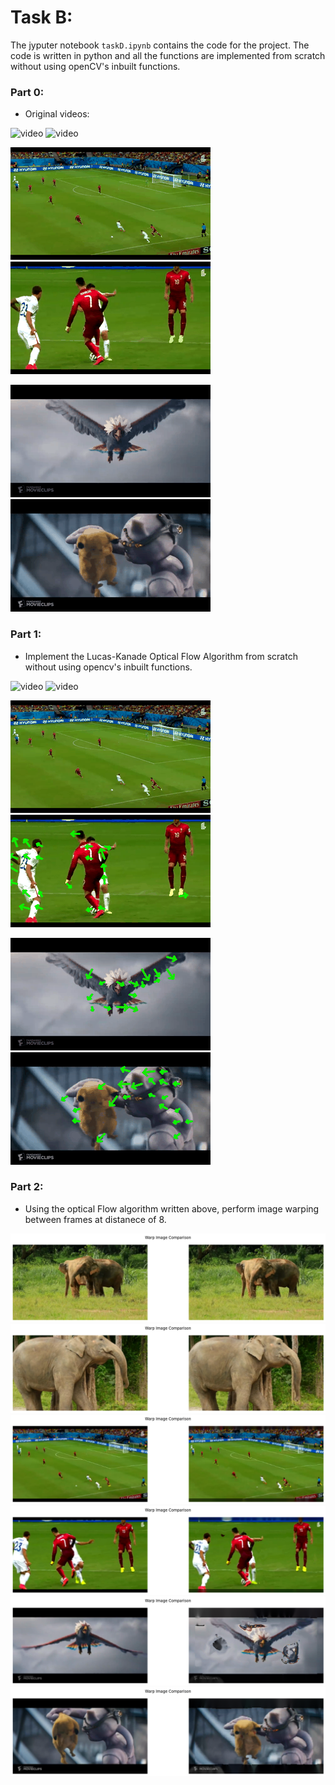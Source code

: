 # Task B:
The jyputer notebook `taskD.ipynb` contains the code for the project. The code is written in python and all the functions are implemented from scratch without using openCV's inbuilt functions.

### Part 0:
- Original videos:

![video](results/original/1.gif)
![video](results/original/2.gif)

![video](results/original/3.gif)
![video](results/original/5.gif)  

![video](results/original/6.gif)
![video](results/original/7.gif)

### Part 1:
- Implement the Lucas-Kanade Optical Flow Algorithm from scratch without using opencv's inbuilt functions.

![video](results/flow/1.gif)
![video](results/flow/2.gif)

![video](results/flow/3.gif)
![video](results/flow/5.gif)  

![video](results/flow/6.gif)
![video](results/flow/7.gif)

### Part 2:
- Using the optical Flow algorithm written above, perform image warping between frames at distanece of 8.

![alt text](results/warp/1.png)
![alt text](results/warp/2.png)
![alt text](results/warp/3.png)
![alt text](results/warp/5.png)
![alt text](results/warp/6.png)
![alt text](results/warp/7.png)

